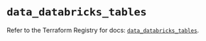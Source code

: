 # `data_databricks_tables`

Refer to the Terraform Registry for docs: [`data_databricks_tables`](https://registry.terraform.io/providers/databricks/databricks/1.86.0/docs/data-sources/tables).
